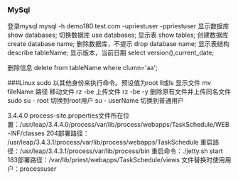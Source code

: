 ### MySql
登录mysql			mysql -h demo180.test.com -upriestuser -ppriestuser
显示数据库			show databases;
切换数据库			use databases;
显示表				show tables;
创建数据库			create database name;
删除数据库，不提示	drop database name;
显示表结构			describe tableName;
显示版本，当前日期	select version(),current_date;

删除信息			delete from tableName where clumn='aa';


###Linux
sudo				以其他身份来执行命令。预设值为root
ll或ls				显示文件
mv fileName 路径	移动文件
rz -be				上传文件
rz -be -y			删除原有文件并上传同名文件
sudo su - root		切换到root用户
su - userName		切换到普通用户



3.4.4.0 process-site.properties文件所在位置：/usr/leap/3.4.4.0/process/var/lib/process/webapps/TaskSchedule/WEB-INF/classes
204部署路径：
/usr/leap/3.4.3.1/process/var/lib/process/webapps/TaskSchedule
重启路径：/usr/leap/3.4.3.1/process/var/lib/process/bin
重启命令：./jetty.sh start
183部署路径：/var/lib/priest/webapps/TaskSchedule/views
文件替换时使用用户：processuser

